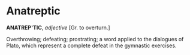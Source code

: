 # Anatreptic

**ANATREP'TIC**, _adjective_ \[Gr. to overturn.\]

Overthrowing; defeating; prostrating; a word applied to the dialogues of Plato, which represent a complete defeat in the gymnastic exercises.